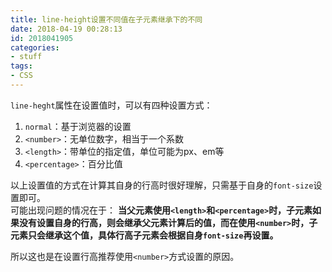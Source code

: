 ```yaml
---
title: line-height设置不同值在子元素继承下的不同
date: 2018-04-19 00:28:13
id: 2018041905
categories:
- stuff
tags:
- CSS
---
```


`line-heght`属性在设置值时，可以有四种设置方式：
1. `normal`：基于浏览器的设置
2. `<number>`：无单位数字，相当于一个系数
3. `<length>`：带单位的指定值，单位可能为px、em等
4. `<percentage>`：百分比值

以上设置值的方式在计算其自身的行高时很好理解，只需基于自身的`font-size`设置即可。  
可能出现问题的情况在于：
**当父元素使用`<length>`和`<percentage>`时，子元素如果没有设置自身的行高，则会继承父元素计算后的值，而在使用`<number>`时，子元素只会继承这个值，具体行高子元素会根据自身`font-size`再设置。**

所以这也是在设置行高推荐使用`<number>`方式设置的原因。